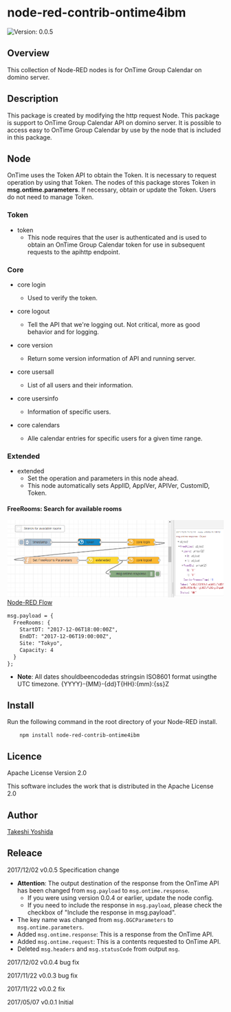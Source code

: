 # node-red-contrib-ontime4ibm

![Version: 0.0.5](https://img.shields.io/badge/Version-0.0.5-green.svg)


## Overview

This collection of Node-RED nodes is for OnTime Group Calendar on domino server.

## Description

This package is created by modifying the http request Node.
This package is support to OnTime Group Calendar API on domino server.
It is possible to access easy to OnTime Group Calendar by use by the node that is included in this package.


## Node

OnTime uses the Token API to obtain the Token.
It is necessary to request operation by using that Token.
The nodes of this package stores Token in **msg.ontime.parameters**.
If necessary, obtain or update the Token.
Users do not need to manage Token.


### Token

- token
  - This node requires that the user is authenticated and is used to obtain an OnTime Group Calendar token for use in subsequent requests to the apihttp endpoint.


### Core

- core login
  - Used to verify the token.

- core logout
  - Tell the API that we're logging out. Not critical, more as good behavior and for logging.

- core version
  - Return some version information of API and running server.

- core usersall
  - List of all users and their information.

- core usersinfo
  - Information of specific users.

- core calendars
  - Alle calendar entries for specific users for a given time range.


### Extended

- extended
  - Set the operation and parameters in this node ahead.
  - This node automatically sets ApplID, ApplVer, APIVer, CustomID, Token.

#### FreeRooms: Search for available rooms

![Node-RED Flow](https://github.com/chemp7/node-red-contrib-ontime4ibm/blob/master/example/example01_node-red_flow.PNG)
[Node-RED Flow](https://github.com/chemp7/node-red-contrib-ontime4ibm/blob/master/example/example01_image.json)

    msg.payload = {
      FreeRooms: {
        StartDT: "2017-12-06T18:00:00Z", 
        EndDT: "2017-12-06T19:00:00Z", 
        Site: "Tokyo", 
        Capacity: 4
      }
    };

- **Note**: All dates shouldbeencodedas stringsin ISO8601 format usingthe UTC timezone. {YYYY}-{MM}-{dd}T{HH}:{mm}:{ss}Z


## Install

Run the following command in the root directory of your Node-RED install.

        npm install node-red-contrib-ontime4ibm


## Licence

Apache License Version 2.0

This software includes the work that is distributed in the Apache License 2.0


## Author

[Takeshi Yoshida](https://github.com/chemp7)


## Releace

2017/12/02 v0.0.5 Specification change
- **Attention**: The output destination of the response from the OnTime API has been changed from `msg.payload` to `msg.ontime.response`.
  - If you were using version 0.0.4 or earlier, update the node config.
  - If you need to include the response in `msg.payload`, please check the checkbox of "Include the response in msg.payload".
- The key name was changed from `msg.OGCParameters` to `msg.ontime.parameters`.
- Added `msg.ontime.response`: This is a response from the OnTime API.
- Added `msg.ontime.request`: This is a contents requested to OnTime API.
- Deleted `msg.headers` and `msg.statusCode` from output `msg`.

2017/12/02 v0.0.4 bug fix

2017/11/22 v0.0.3 bug fix

2017/11/22 v0.0.2 fix

2017/05/07 v0.0.1 Initial
